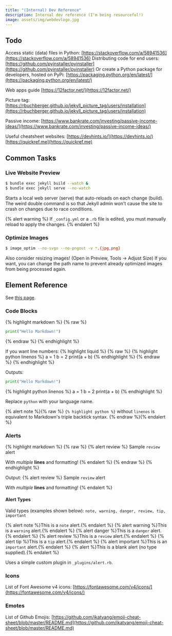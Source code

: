 ```yaml
---
title: "(Internal) Dev Reference"
description: Internal dev reference (I'm being resourceful!)
image: assets/img/webdevlogo.jpg
---
```


## Todo

Access static (data) files in Python: [https://stackoverflow.com/a/58941536](https://stackoverflow.com/a/58941536)
Distributing code for end users: [https://github.com/pyinstaller/pyinstaller](https://github.com/pyinstaller/pyinstaller)
Or create a Python package for developers, hosted on PyPi: [https://packaging.python.org/en/latest/](https://packaging.python.org/en/latest/)

Web apps guide [https://12factor.net/](https://12factor.net/)

Picture tag: [https://rbuchberger.github.io/jekyll_picture_tag/users/installation](https://rbuchberger.github.io/jekyll_picture_tag/users/installation)

Passive income: [https://www.bankrate.com/investing/passive-income-ideas/](https://www.bankrate.com/investing/passive-income-ideas/)

Useful cheatsheet websites:
[https://devhints.io/](https://devhints.io/)
[https://quickref.me](https://quickref.me)

## Common Tasks

### Live Website Preview

```bash
$ bundle exec jekyll build --watch &
$ bundle exec jekyll serve --no-watch
```

Starts a local web server (serve) that auto-reloads on each change (build). The weird double command is so that Jekyll admin won't cause the site to crash on changes due to race conditions.

{% alert warning %}
If `_config.yml` or a `.rb` file is edited, you must manually reload to apply the changes.
{% endalert %}

### Optimize Images

```bash
$ image_optim --no-svgo --no-pngout -v *.{jpg,png}
```

Also consider resizing images! (Open in Preview, Tools -\> Adjust Size)
If you want, you can change the path name to prevent already optimized images from being processed again.

## Element Reference

See [this page](https://kylefu.me/elements).

### Code Blocks

{% highlight markdown %}
{% raw %}
```python
print("Hello Markdown!")
```
{% endraw %}
{% endhighlight %}

If you want line numbers:
{% highlight liquid %}
{% raw %}
{% highlight python linenos %}
a = 1
b = 2
print(a + b)
{% endhighlight %}
{% endraw %}
{% endhighlight %}

Outputs:
```python
print("Hello Markdown!")
```
{% highlight python linenos %}
a = 1
b = 2
print(a + b)
{% endhighlight %}

Replace `python` with your language name.

{% alert note %}{% raw %}
`{% highlight python %}` without `linenos` is equivalent to Markdown's triple backtick syntax.
{% endraw %}{% endalert %}

### Alerts

{% highlight markdown %}
{% raw %}
{% alert review %}
Sample `review` alert

With *multiple* **lines** and formatting!
{% endalert %}
{% endraw %}
{% endhighlight %}

Output:
{% alert review %}
Sample `review` alert

With *multiple* **lines** and formatting!
{% endalert %}

#### Alert Types

Valid types (examples shown below): `note, warning, danger, review, tip, important`

{% alert note %}This is a `note` alert.{% endalert %}
{% alert warning %}This is a `warning` alert.{% endalert %}
{% alert danger %}This is a `danger` alert.{% endalert %}
{% alert review %}This is a `review` alert.{% endalert %}
{% alert tip %}This is a `tip` alert.{% endalert %}
{% alert important %}This is an `important` alert.{% endalert %}
{% alert %}This is a blank alert (no type supplied).{% endalert %}

Uses a simple custom plugin in `_plugins/alert.rb`.

### Icons

List of Font Awesome v4 icons: [https://fontawesome.com/v4/icons/](https://fontawesome.com/v4/icons/)

### Emotes

List of Github Emojis: [https://github.com/ikatyang/emoji-cheat-sheet/blob/master/README.md](https://github.com/ikatyang/emoji-cheat-sheet/blob/master/README.md)
